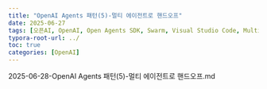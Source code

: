 ```yaml
---
title: "OpenAI Agents 패턴(5)-멀티 에이전트로 핸드오프"
date: 2025-06-27
tags: [오픈AI, OpenAI, Open Agents SDK, Swarm, Visual Studio Code, Multi-Agents, 멀티 에이전트]
typora-root-url: ../
toc: true
categories: [OpenAI]
---
```




2025-06-28-OpenAI Agents 패턴(5)-멀티 에이전트로 핸드오프.md

